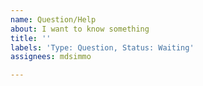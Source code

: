 ```yaml
---
name: Question/Help
about: I want to know something
title: ''
labels: 'Type: Question, Status: Waiting'
assignees: mdsimmo

---
```



